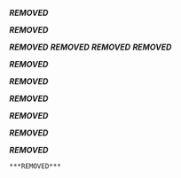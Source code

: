 ***REMOVED***

***REMOVED***

***REMOVED***
***REMOVED***
***REMOVED***
***REMOVED***

***REMOVED***

***REMOVED***

***REMOVED***

***REMOVED***

***REMOVED***

***REMOVED***

`***REMOVED***`
